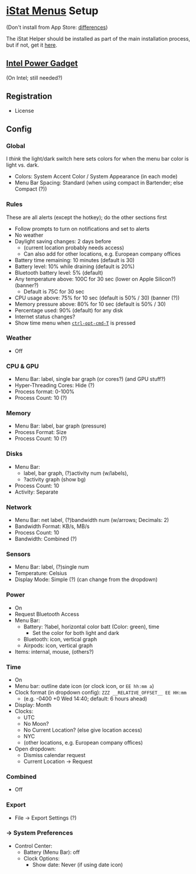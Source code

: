 # [iStat Menus][istat] Setup

(Don't install from App Store: [differences][istat-differences])

The iStat Helper should be installed as part of the main installation process, but if not, get it [here][istat-helper].

[istat]: https://bjango.com/mac/istatmenus/
[istat-differences]: https://bjango.com/help/istatmenus6/macappstore/
[istat-helper]: https://bjango.com/mas/istatmenus/helper/

## [Intel Power Gadget][intel-power-gadget]

(On Intel; still needed?)

[intel-power-gadget]: https://software.intel.com/content/www/us/en/develop/articles/intel-power-gadget.html

## Registration

* License

## Config

### Global

I _think_ the light/dark switch here sets colors for when the menu bar color is light vs. dark.

* Colors: System Accent Color / System Appearance (in each mode)
* Menu Bar Spacing: Standard (when using compact in Bartender; else Compact (?))

### Rules

These are all alerts (except the hotkey); do the other sections first

* Follow prompts to turn on notifications and set to alerts
* No weather
* Daylight saving changes: 2 days before
    * (current location probably needs access)
    * Can also add for other locations, e.g. European company offices
* Battery time remaining: 10 minutes (default is 30)
* Battery level: 10% while draining (default is 20%)
* Bluetooth battery level: 5% (default)
* Any temperature above: 100C for 30 sec (lower on Apple Silicon?) (banner?)
    * Default is 75C for 30 sec
* CPU usage above: 75% for 10 sec (default is 50% / 30) (banner (?))
* Memory pressure above: 80% for 10 sec (default is 50% / 30)
* Percentage used: 90% (default) for any disk
* Internet status changes?
* Show time menu when [`ctrl-opt-cmd-T`][hotkeys-ctrl-opt-cmd] is pressed

[hotkeys-ctrl-opt-cmd]: hotkeys.md#controloptioncommand-ctrl-opt-cmd--

### Weather

* Off

### CPU & GPU

* Menu Bar: label, single bar graph (or cores?) (and GPU stuff?)
* Hyper-Threading Cores: Hide (?)
* Process format: 0-100%
* Process Count: 10 (?)

### Memory

* Menu Bar: label, bar graph (pressure)
* Process Format: Size
* Process Count: 10 (?)

### Disks

* Menu Bar:
    * label, bar graph, (?)activity num (w/labels),
    * ?activity graph (show bg)
* Process Count: 10
* Activity: Separate

### Network

* Menu Bar: net label, (?)bandwidth num (w/arrows; Decimals: 2)
* Bandwidth Format: KB/s, MB/s
* Process Count: 10
* Bandwidth: Combined (?)

### Sensors

* Menu Bar: label, (?)single num
* Temperature: Celsius
* Display Mode: Simple (?) (can change from the dropdown)

### Power

* On
* Request Bluetooth Access
* Menu Bar:
    * Battery: ?label, horizontal color batt (Color: green), time
        * Set the color for both light and dark
    * Bluetooth: icon, vertical graph
    * Airpods: icon, vertical graph
* Items: internal, mouse, (others?)

### Time

* On
* Menu bar: outline date icon (or clock icon, or `EE hh:mm a`)
* Clock format (in dropdown config): `ZZZ __RELATIVE_OFFSET__ EE HH:mm`
    * (e.g. -0400 +0 Wed 14:40; default: 6 hours ahead)
* Display: Month
* Clocks:
    * UTC
    * No Moon?
    * No Current Location? (else give location access)
    * NYC
    * (other locations, e.g. European company offices)
* Open dropdown:
    * Dismiss calendar request
    * Current Location -> Request

### Combined

* Off

### Export

* File -> Export Settings (?)

### -> System Preferences

* Control Center:
    * Battery (Menu Bar): off
    * Clock Options:
        * Show date: Never (if using date icon)
